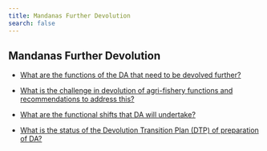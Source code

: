 ```yaml
---
title: Mandanas Further Devolution
search: false
---
```


## Mandanas Further Devolution


 - [What are the functions of the DA that need to be devolved further?](/fy-2022-plan-and-budget/mandanas-further-devolution/what-are-the-functions-of-the-da-that-need-to-be-devolved-further)
    
 - [What is the challenge in devolution of agri-fishery functions and recommendations to address this?](/fy-2022-plan-and-budget/mandanas-further-devolution/what-is-the-challenge-in-devolution-of-agri-fishery-functions-and-recommendations-to-address-this)
    
 - [What are the functional shifts that DA will undertake?](/fy-2022-plan-and-budget/mandanas-further-devolution/what-are-the-functional-shifts-that-da-will-undertake)
 - [What is the status of the Devolution Transition Plan (DTP) of preparation of DA?](/fy-2022-plan-and-budget/mandanasfurther-devolution/what-is-the-status-of-the-devolution-transition-plan-(dtp)-of-preparation-of-da)
